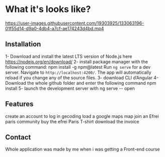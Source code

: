 # What it's looks like?
https://user-images.githubusercontent.com/19303925/133063196-01f55d14-d9a0-4db4-a7cf-ae174243d4bd.mp4


## Installation
1- Download and install the latest LTS version of Node.js here https://nodejs.org/en/download/
2- install package manager with the following command: npm install -g npm@latest
Run `ng serve` for a dev server. Navigate to `http://localhost:4200/`. The app will automatically reload if you change any of the source files.
3- download CLI d’Angular
4- Download the whole github folder and enter the following command npm install
5- launch the development server with ng serve -- open


## Features

create an account
to log in
gecoding
load a google maps map
join an Efrei paris community
buy the efrei Paris T-shirt
download the invoice

## Contact

Whole application was made by me when i was getting a Front-end course 






